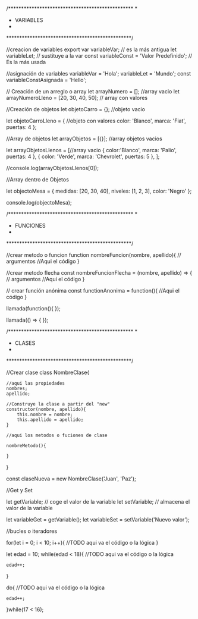 /************************************************
 * 
 *  VARIABLES
 * 
 ************************************************/

//creacion de variables
export var variableVar;            // es la más antigua
let variableLet;            // sustituye a la var
const variableConst = 'Valor Predefinido';   // Es la más usada



//asignación de variables
variableVar = 'Hola';
variableLet = 'Mundo';
const variableConstAsignada = 'Hello';




// Creación de un arreglo o array
let arrayNumero = [];                       //array vacio
let arrayNumeroLleno = [20, 30, 40, 50];    // array con valores



//Creación de objetos
let objetoCarro = {};  //objeto vacio

let objetoCarroLleno = {  //objeto con valores
    color: 'Blanco',
    marca: 'Fiat',
    puertas: 4
};  


//Array de objetos
let arrayObjetos = [{}]; //array objetos vacios


let arrayObjetosLlenos = [//array vacio
    {
        color:'Blanco',
        marca: 'Palio',
        puertas: 4
    },
    {
        color: 'Verde',
        marca: 'Chevrolet',
        puertas: 5
    },
];

//console.log(arrayObjetosLlenos[0]);


//Array dentro de Objetos

let objectoMesa = {
    medidas: [20, 30, 40],
    niveles: [1, 2, 3],
    color: 'Negro'
};

console.log(objectoMesa);




/************************************************
 * 
 *  FUNCIONES
 * 
 ************************************************/

//crear metodo o funcion
function nombreFuncion(nombre, apellido){ // argumentos
    //Aqui el código
}


//crear metodo flecha
const nombreFuncionFlecha = (nombre, apellido) => { // argumentos
    //Aqui el código
}


// crear función anónima
const functionAnonima = function(){
    //Aqui el código
}

llamada(function(){ });

llamada(() => {  });







/************************************************
 * 
 *  CLASES
 * 
 ************************************************/


//Crear clase
class NombreClase{

    //aqui las propiedades
    nombres;
    apellido;

    //Construye la clase a partir del "new"
    constructor(nombre, apellido){
        this.nombre = nombre;
        this.apellido = apellido;
    }

    //aqui los metodos o fuciones de clase

    nombreMetodo(){

    }

}


const claseNueva = new NombreClase('Juan', 'Paz');



//Get y Set

let getVariable;  // coge el valor de la variable
let setVariable;  // almacena el valor de la variable


let variableGet = getVariable();
let variableSet = setVariable('Nuevo valor');





//bucles o iteradores

for(let i = 0; i < 10; i++){
    //TODO aqui va el código o la lógica 
}


let edad = 10;
while(edad < 18){
    //TODO aqui va el código o la lógica 

    edad++;
}


do{
    //TODO aqui va el código o la lógica 

    edad++;
}while(17 < 16);